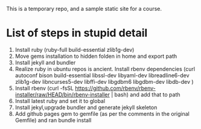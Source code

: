 This is a temporary repo, and a sample static site for a course.

# List of steps in stupid detail

1. Install ruby (ruby-full build-essential zlib1g-dev)
2. Move gems installation to hidden folden in home and export path 
3. Install jekyll and bundler
4. Realize ruby in ubuntu repos is ancient. Install rbenv dependencies (curl autoconf bison build-essential libssl-dev libyaml-dev libreadline6-dev zlib1g-dev libncurses5-dev libffi-dev libgdbm6 libgdbm-dev libdb-dev )
5. Install rbenv (curl -fsSL https://github.com/rbenv/rbenv-installer/raw/HEAD/bin/rbenv-installer | bash) and add that to path
6. Install latest ruby and set it to global
7. Install jekyl,upgrade bundler and generate jekyll skeleton
8. Add github pages gem to gemfile (as per the comments in the original Gemfile) and ran bundle install

